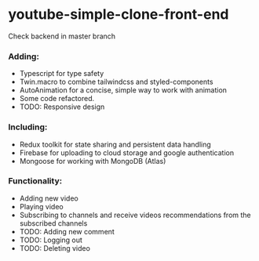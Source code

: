 # youtube-simple-clone-front-end

Check backend in master branch

### Adding:

- Typescript for type safety
- Twin.macro to combine tailwindcss and styled-components
- AutoAnimation for a concise, simple way to work with animation
- Some code refactored.
- TODO: Responsive design

### Including:

- Redux toolkit for state sharing and persistent data handling
- Firebase for uploading to cloud storage and google authentication
- Mongoose for working with MongoDB (Atlas)

### Functionality:

- Adding new video
- Playing video
- Subscribing to channels and receive videos recommendations from the subscribed channels
- TODO: Adding new comment
- TODO: Logging out
- TODO: Deleting video
